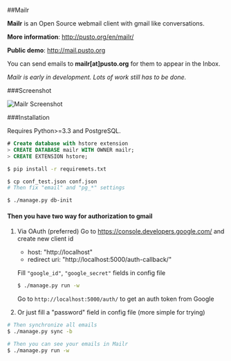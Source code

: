 ##Mailr

**Mailr** is an Open Source webmail client with gmail like conversations.

**More information**: http://pusto.org/en/mailr/

**Public demo**: http://mail.pusto.org

You can send emails to **mailr[at]pusto.org** for them to appear in the Inbox.

_Mailr is early in development. Lots of work still has to be done._

###Screenshot

![Mailr Screenshot](http://pusto.org/en/mailr/screenshot-s.png)

###Installation

Requires Python>=3.3 and PostgreSQL.

```sql
# Create database with hstore extension
> CREATE DATABASE mailr WITH OWNER mailr;
> CREATE EXTENSION hstore;
```

```bash
$ pip install -r requiremets.txt

$ cp conf_test.json conf.json
# Then fix "email" and "pg_*" settings

$ ./manage.py db-init
```

#### Then you have two way for authorization to gmail
1. Via OAuth (preferred)
    Go to https://console.developers.google.com/ and create new client id
    - host: "http://localhost"
    - redirect uri: "http://localhost:5000/auth-callback/"

    Fill `"google_id"`, `"google_secret"` fields in config file

    ```bash
    $ ./manage.py run -w
    ```

    Go to `http://localhost:5000/auth/` to get an auth token from Google

2. Or just fill a "password" field in config file (more simple for trying)

```bash
# Then synchronize all emails
$ ./manage.py sync -b

# Then you can see your emails in Mailr
$ ./manage.py run -w
```
